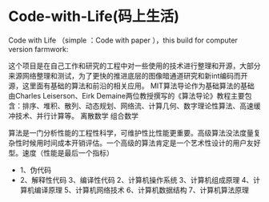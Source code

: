 
# Code-with-Life(码上生活)
  Code with Life （simple ：Code with paper ），this build for computer version farmwork:
 
 这个项目是在自己工作和研究的工程中对一些使用的技术进行整理和开源，大部分来源网络整理和测试，为了更快的推进底层的图像暗通道研究和新int编码而开源，这里面有基础的算法和前沿的相关应用。
 MIT算法导论作为基础算法的基础由Charles Leiserson、Eirk Demaine两位教授撰写的《算法导论》教程主要包含：排序、堆积、散列、动态规划、网络流、计算几何、数字理论性算法、高速缓冲技术、并行计算等。
   离散数学
   组合数学
   
   算法是一门分析性能的工程性科学，可维护性比性能更重要。高级算法没法度量复杂性时候用时间成本开销评估。一个高级的算法肯定是一个艺术性设计的用户友好型。速度（性能是最后一个指标）
   
  * 1、伪代码
  * 2、解释性代码
   3、编译性代码
   2、计算机操作系统
   3、计算机组成原理
   4、计算机编译原理
   5、计算机网络技术
   6、计算机数据结构
   7、计算机算法原理
   
   
   
   
